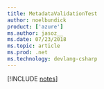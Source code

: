 ```yaml
---
title: MetadataValidationTest
author: noelbundick
product: ['azure']
ms.author: jasoz__
ms.date: 07/23/2018
ms.topic: article
ms.prod: .net
ms.technology: devlang-csharp
---
```


[!INCLUDE [notes](./includes/token2.md)]
